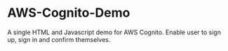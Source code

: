 # AWS-Cognito-Demo
A single HTML and Javascript demo for AWS Cognito. Enable user to sign up, sign in and confirm themselves.
